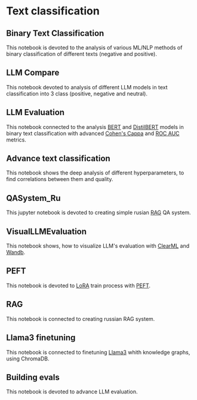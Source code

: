 # Text classification

## Binary Text Classification

This notebook is devoted to the analysis of various ML/NLP methods of binary classification of different texts (negative and positive).

## LLM Compare

This notebook devoted to analysis of different LLM models in text classification into 3 class (positive, negative and neutral).

## LLM Evaluation

This notebook connected to the analysis [BERT](https://habr.com/ru/articles/436878/) and [DistilBERT](https://huggingface.co/docs/transformers/model_doc/distilbert) models in binary text classification with advanced [Cohen's Cappa](https://en.wikipedia.org/wiki/Cohen%27s_kappa) and [ROC AUC](https://habr.com/ru/companies/otus/articles/809147/) metrics.

## Advance text classification

This notebook shows the deep analysis of different hyperparameters, to find correlations between them and quality.

## QASystem_Ru

This jupyter notebook is devoted to creating simple rusian [RAG](https://habr.com/ru/articles/779526/) QA system.

## VisualLLMEvaluation

This notebook shows, how to visualize LLM's evaluation with [ClearML](https://clear.ml/) and [Wandb](https://wandb.ai/site).

## PEFT

This notebook is devoted to [LoRA](https://huggingface.co/docs/diffusers/training/lora) train process with [PEFT](https://huggingface.co/docs/peft/index).

## RAG
This notebook is connected to creating russian RAG system.

## Llama3 finetuning

This notebook is connected to finetuning [Llama3](https://huggingface.co/docs/transformers/model_doc/llama3) whith knowledge graphs, using ChromaDB.

## Building evals

This notebook is devoted to advance LLM evaluation.
